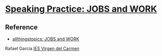 # [Speaking Practice: JOBS and WORK](https://rafaies.github.io/jobs-work/index.html "slide presentation")

## Reference

- [allthingstopics: JOBS and WORK](https://www.allthingstopics.com/jobs-and-work.html)

Rafael García 
[IES Virgen del Carmen](https://www.iesvirgendelcarmen.com)


